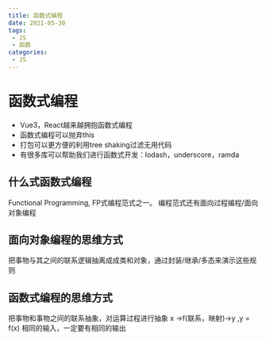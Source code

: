 ```yaml
---
title: 函数式编程
date: 2021-05-30
tags:
 - JS
 - 函数
categories: 
 - JS
---
```


# 函数式编程
+ Vue3，React越来越拥抱函数式编程
+ 函数式编程可以抛弃this
+ 打包可以更方便的利用tree shaking过滤无用代码
+ 有很多库可以帮助我们进行函数式开发：lodash，underscore，ramda

## 什么式函数式编程
Functional Programming, FP式编程范式之一。
编程范式还有面向过程编程/面向对象编程

## 面向对象编程的思维方式
把事物与其之间的联系逻辑抽离成成类和对象，通过封装/继承/多态来演示这些规则

## 函数式编程的思维方式
把事物和事物之间的联系抽象，对运算过程进行抽象
x ->f(联系，映射)->y  ,y = f(x)
相同的输入，一定要有相同的输出